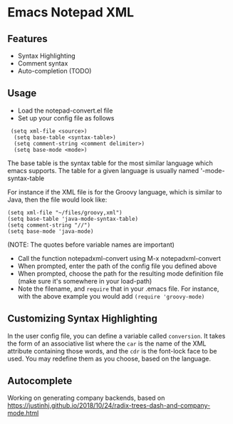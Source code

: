 # Emacs Notepad XML
## Features
- Syntax Highlighting
- Comment syntax
- Auto-completion (TODO)

## Usage
- Load the notepad-convert.el file
- Set up your config file as follows
```
 (setq xml-file <source>)
  (setq base-table <syntax-table>)
  (setq comment-string <comment delimiter>)
  (setq base-mode <mode>)
```

The base table is the syntax table for the most similar language which emacs supports. The table for a given language is usually named '<language>-mode-syntax-table

For instance if the XML file is for the Groovy language, which is similar to Java, then the file would look like:
```
(setq xml-file "~/files/groovy,xml")
(setq base-table 'java-mode-syntax-table)
(setq comment-string "//")
(setq base-mode 'java-mode)
```
(NOTE: The quotes before variable names are important)


- Call the function notepadxml-convert using M-x notepadxml-convert
- When prompted, enter the path of the config file you defined above
- When prompted, choose the path for the resulting mode definition file (make sure it's somewhere in your load-path)
- Note the filename, and `require` that in your .emacs file. For instance, with the above example you would add `(require 'groovy-mode)`

## Customizing Syntax Highlighting
In the user config file, you can define a variable called `conversion`. It takes the form of an associative list where the `car` is the name of the XML attribute containing those words, and the `cdr` is the font-lock face to be used. You may redefine them as you choose, based on the language.

## Autocomplete
Working on generating company backends, based on https://justinhj.github.io/2018/10/24/radix-trees-dash-and-company-mode.html

